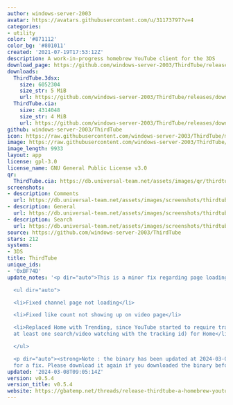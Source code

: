 ```yaml
---
author: windows-server-2003
avatar: https://avatars.githubusercontent.com/u/31173797?v=4
categories:
- utility
color: '#871112'
color_bg: '#801011'
created: '2021-07-19T17:53:12Z'
description: A work-in-progress homebrew YouTube client for the 3DS
download_page: https://github.com/windows-server-2003/ThirdTube/releases
downloads:
  ThirdTube.3dsx:
    size: 6052304
    size_str: 5 MiB
    url: https://github.com/windows-server-2003/ThirdTube/releases/download/v0.5.4/ThirdTube.3dsx
  ThirdTube.cia:
    size: 4314048
    size_str: 4 MiB
    url: https://github.com/windows-server-2003/ThirdTube/releases/download/v0.5.4/ThirdTube.cia
github: windows-server-2003/ThirdTube
icon: https://raw.githubusercontent.com/windows-server-2003/ThirdTube/main/resource/icon.png
image: https://raw.githubusercontent.com/windows-server-2003/ThirdTube/main/resource/banner.png
image_length: 9933
layout: app
license: gpl-3.0
license_name: GNU General Public License v3.0
qr:
  ThirdTube.cia: https://db.universal-team.net/assets/images/qr/thirdtube-cia.png
screenshots:
- description: Comments
  url: https://db.universal-team.net/assets/images/screenshots/thirdtube/comments.png
- description: General
  url: https://db.universal-team.net/assets/images/screenshots/thirdtube/general.png
- description: Search
  url: https://db.universal-team.net/assets/images/screenshots/thirdtube/search.png
source: https://github.com/windows-server-2003/ThirdTube
stars: 212
systems:
- 3DS
title: ThirdTube
unique_ids:
- '0xBF74D'
update_notes: '<p dir="auto">This is a minor fix regarding page loading issues.</p>

  <ul dir="auto">

  <li>Fixed channel page not loading</li>

  <li>Fixed like count not showing up on video page</li>

  <li>Replaced Home with Trending, since YouTube started to require tracking data(and
  at least one search/video watching with the tracking id) for Home</li>

  </ul>

  <p dir="auto"><strong>Note : the binary has been updated at 2024-03-08 9:16 UTC
  for a fix. Please download it again if you downloaded the binary before this</strong></p>'
updated: '2024-03-08T09:05:14Z'
version: v0.5.4
version_title: v0.5.4
website: https://gbatemp.net/threads/release-thirdtube-a-homebrew-youtube-client-for-the-new-3ds.591696/
---
```

